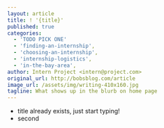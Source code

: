 ```yaml
---
layout: article
title: ! '{title}'
published: true
categories:
  - 'TODO PICK ONE'
  - 'finding-an-internship',
  - 'choosing-an-internship',
  - 'internship-logistics',
  - 'in-the-bay-area',
author: Intern Project <intern@project.com>
original_url: http://bobsblog.com/article
image_url: /assets/img/writing-410x160.jpg
tagline: What shows up in the blurb on home page
---
```


- title already exists, just start typing!
- second
